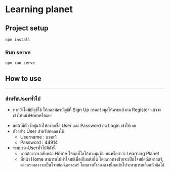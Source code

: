 # Learning planet

## Project setup

```
npm install
```

### Run serve

```
npm run serve
```

## How to use

---

### สำหรับUserทั่วไป

- หากยังไม่มีบัญชีใช้ ให้กดสมัครบัญชีที่ Sign Up กรอกข้อมูลให้ครบแล้วกด Register แล้วจะเข้าไปหน้าHomeได้เลย

* แต่ถ้ามีบัญชีอยู่แล้วให้กรอกชื่อ User และ Password กด Login เข้าไปเลย
* ตัวอย่าง User สำหรับทดลองใช้
  - Username : user1
  - Password : 44914
* ระบบของUserทั่วไปมีดังนี้
  - หากต้องการกลับหน้า Home ให้กดที่โลโก้ทางมุมซ้ายบนหรือคำว่า Learning Planet
  - ที่หน้า Home สามารถไปทำโจทย์เพื่อเก็บแต้มได้ โดยดาวทางซ้ายจะเป็นโจทย์คณิตศาสตร์, ดาวตรงกลางจะเป็นโจทย์คณิตศาสตร์ โดยดาวทั้งสองดวงนี้กดเข้าไปจะสามารถเลือกหัวข้อได้

